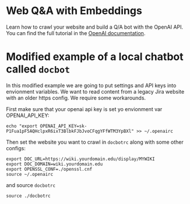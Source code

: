 # Web  Q&A with Embeddings

Learn how to crawl your website and build a Q/A bot with the OpenAI API. You can find the full tutorial in the [OpenAI documentation](https://platform.openai.com/docs/tutorials/web-qa-embeddings).


# Modified example of a local chatbot called `docbot`

In this modified example we are going to put settings and API keys into envionment variables. We want to  read content from a legacy Jira website with an older https config. We require some workarounds.

First make sure that your openai api key is set yo envionment var OPENAI_API_KEY:

```
echo "export OPENAI_API_KEY=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" >> ~/.openairc
```

Then set the website you want to crawl in `docbotrc` along with some other configs:

```
export DOC_URL=https://wiki.yourdomain.edu/display/MYWIKI
export DOC_DOMAIN=wiki.yourdomain.edu
export OPENSSL_CONF=./openssl.cnf
source ~/.openairc
```

and source `docbotrc` 

```
source ./docbotrc
```

